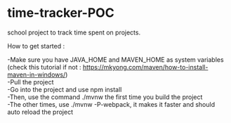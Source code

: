 # time-tracker-POC
school project to track time spent on projects.

How to get started :

-Make sure you have JAVA_HOME and MAVEN_HOME as system variables (check this tutorial if not : https://mkyong.com/maven/how-to-install-maven-in-windows/)  
-Pull the project  
-Go into the project and use npm install  
-Then, use the command ./mvnw the first time you build the project  
-The other times, use ./mvnw -P-webpack, it makes it faster and should auto reload the project  
